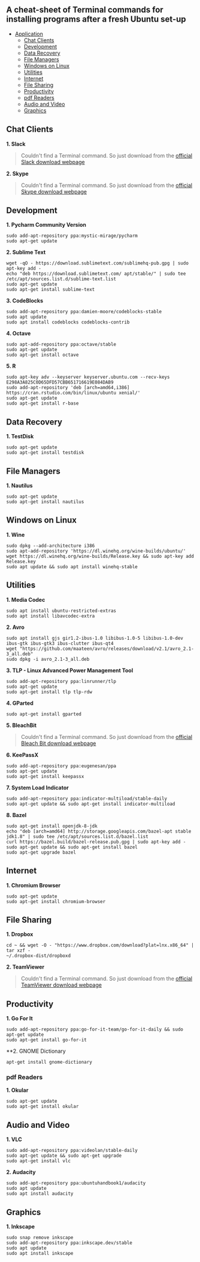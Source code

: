 ## A cheat-sheet of Terminal commands for installing programs after a fresh Ubuntu set-up 

* [Application](#application)
	* [Chat Clients](#chat-clients)
	* [Development](#development)
	* [Data Recovery](#data-recovery)
	* [File Managers](#file-managers)
	* [Windows on Linux](#windows-on-linux)
	* [Utilities](#utilities)
	* [Internet](#internet)
	* [File Sharing](#file-sharing)
	* [Productivity](#productivity)
	* [pdf Readers](#pdf-readers)
	* [Audio and Video](#audio-and-video)
	* [Graphics](#graphics)


## Chat Clients
**1. Slack**		

> Couldn't find a Terminal command. So just download from the [official Slack download webpage](https://slack.com/downloads/linux)

**2. Skype**	

> Couldn't find a Terminal command. So just download from the [official Skype download webpage](https://www.skype.com/en/download-skype/skype-for-computer/)


## Development
**1. Pycharm Community Version**		

```
sudo add-apt-repository ppa:mystic-mirage/pycharm
sudo apt-get update
```		
		
**2. Sublime Text**	
```
wget -qO - https://download.sublimetext.com/sublimehq-pub.gpg | sudo apt-key add -
echo "deb https://download.sublimetext.com/ apt/stable/" | sudo tee /etc/apt/sources.list.d/sublime-text.list
sudo apt-get update
sudo apt-get install sublime-text
```

**3. CodeBlocks**
```
sudo add-apt-repository ppa:damien-moore/codeblocks-stable
sudo apt update
sudo apt install codeblocks codeblocks-contrib
```

**4. Octave**	
```
sudo apt-add-repository ppa:octave/stable
sudo apt-get update
sudo apt-get install octave
```

**5. R**
```
sudo apt-key adv --keyserver keyserver.ubuntu.com --recv-keys E298A3A825C0D65DFD57CBB651716619E084DAB9
sudo add-apt-repository 'deb [arch=amd64,i386] https://cran.rstudio.com/bin/linux/ubuntu xenial/'
sudo apt-get update
sudo apt-get install r-base
```
## Data Recovery

**1. TestDisk**
```
sudo apt-get update
sudo apt-get install testdisk
```

## File Managers

**1. Nautilus**
```
sudo apt-get update
sudo apt-get install nautilus
```
## Windows on Linux

**1. Wine**
```
sudo dpkg --add-architecture i386
sudo apt-add-repository 'https://dl.winehq.org/wine-builds/ubuntu/'
wget https://dl.winehq.org/wine-builds/Release.key && sudo apt-key add Release.key
sudo apt update && sudo apt install winehq-stable
```	
## Utilities

**1. Media Codec**		
```
sudo apt install ubuntu-restricted-extras
sudo apt install libavcodec-extra
```		

**2. Avro**	
```
sudo apt install gjs gir1.2-ibus-1.0 libibus-1.0-5 libibus-1.0-dev ibus-gtk ibus-gtk3 ibus-clutter ibus-qt4
wget "https://github.com/maateen/avro/releases/download/v2.1/avro_2.1-3_all.deb"
sudo dpkg -i avro_2.1-3_all.deb
```	

**3. TLP - Linux Advanced Power Management Tool**
```
sudo add-apt-repository ppa:linrunner/tlp
sudo apt-get update
sudo apt-get install tlp tlp-rdw
```

**4. GParted**
```
sudo apt-get install gparted
```

**5. BleachBit**
> Couldn't find a Terminal command. So just download from the [official Bleach Bit download webpage](https://www.bleachbit.org/download/linux)

**6. KeePassX**
```
sudo add-apt-repository ppa:eugenesan/ppa
sudo apt-get update
sudo apt-get install keepassx
```

**7. System Load Indicator**
```
sudo add-apt-repository ppa:indicator-multiload/stable-daily
sudo apt-get update && sudo apt-get install indicator-multiload
```

**8. Bazel**
```
sudo apt-get install openjdk-8-jdk
echo "deb [arch=amd64] http://storage.googleapis.com/bazel-apt stable jdk1.8" | sudo tee /etc/apt/sources.list.d/bazel.list
curl https://bazel.build/bazel-release.pub.gpg | sudo apt-key add -
sudo apt-get update && sudo apt-get install bazel
sudo apt-get upgrade bazel
```
## Internet

**1. Chromium Browser**		
```
sudo apt-get update
sudo apt-get install chromium-browser
```
## File Sharing

**1. Dropbox**		
```
cd ~ && wget -O - "https://www.dropbox.com/download?plat=lnx.x86_64" | tar xzf -
~/.dropbox-dist/dropboxd
```		
		
**2. TeamViewer**
> Couldn't find a Terminal command. So just download from the [official TeamViewer download webpage](https://www.teamviewer.com/en/download/linux/)

## Productivity

**1. Go For It**
```
sudo add-apt-repository ppa:go-for-it-team/go-for-it-daily && sudo apt-get update
sudo apt-get install go-for-it
```

**2. GNOME Dictionary	
```
apt-get install gnome-dictionary
```

### pdf Readers

**1. Okular**	
```
sudo apt-get update
sudo apt-get install okular
```

## Audio and Video
**1. VLC**		
```
sudo add-apt-repository ppa:videolan/stable-daily
sudo apt-get update && sudo apt-get upgrade
sudo apt-get install vlc
```

**2. Audacity**
```
sudo add-apt-repository ppa:ubuntuhandbook1/audacity
sudo apt update
sudo apt install audacity
```

## Graphics

**1. Inkscape**
```
sudo snap remove inkscape
sudo add-apt-repository ppa:inkscape.dev/stable
sudo apt update
sudo apt install inkscape
```

